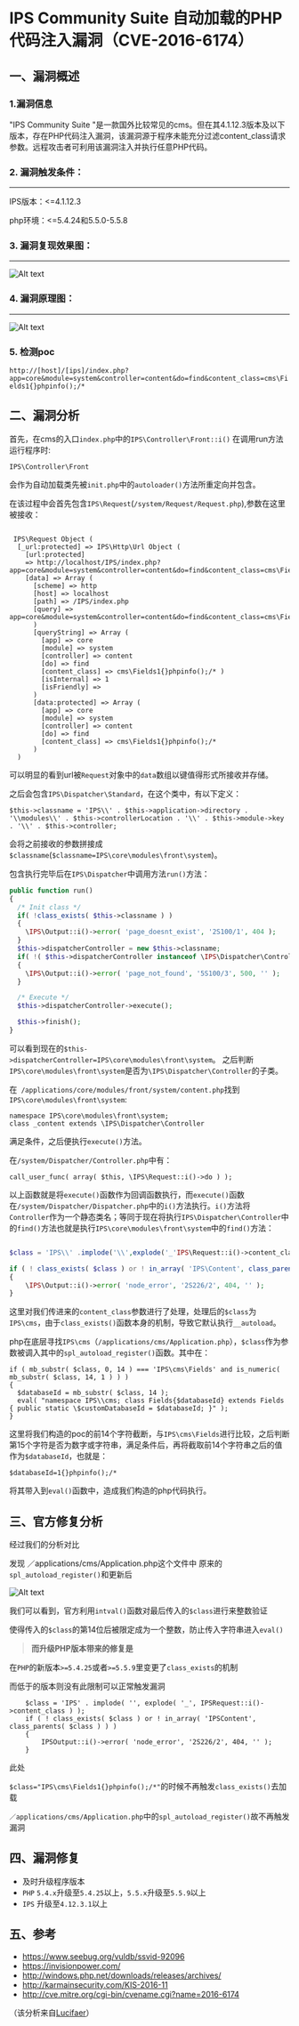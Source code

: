 # IPS Community Suite 自动加载的PHP代码注入漏洞（CVE-2016-6174）

## 一、漏洞概述

### 1.漏洞信息
"IPS Community Suite "是一款国外比较常见的cms。但在其4.1.12.3版本及以下版本，存在PHP代码注入漏洞，该漏洞源于程序未能充分过滤content_class请求参数。远程攻击者可利用该漏洞注入并执行任意PHP代码。
### 2. 漏洞触发条件：
-------
IPS版本：<=4.1.12.3

php环境：<=5.4.24和5.5.0-5.5.8

### 3. 漏洞复现效果图：
-------

![Alt text](./phpinfo.png)

### 4. 漏洞原理图：
-------
![Alt text](./IPS7.png)


### 5. 检测poc

`http://[host]/[ips]/index.php?app=core&module=system&controller=content&do=find&content_class=cms\Fields1{}phpinfo();/*`

## 二、漏洞分析

首先，在cms的入口`index.php`中的`IPS\Controller\Front::i()`
在调用run方法运行程序时:

`IPS\Controller\Front`

会作为自动加载类先被`init.php`中的`autoloader()`方法所重定向并包含。

在该过程中会首先包含`IPS\Request`(`/system/Request/Request.php`),参数在这里被接收：

```

 IPS\Request Object (
  [_url:protected] => IPS\Http\Url Object (
    [url:protected]
    => http://localhost/IPS/index.php?app=core&module=system&controller=content&do=find&content_class=cms\Fields1{}phpinfo();/*
    [data] => Array (
      [scheme] => http
      [host] => localhost
      [path] => /IPS/index.php
      [query] => app=core&module=system&controller=content&do=find&content_class=cms\Fields1{}phpinfo();/*
      )
      [queryString] => Array (
        [app] => core
        [module] => system
        [controller] => content
        [do] => find
        [content_class] => cms\Fields1{}phpinfo();/* )
        [isInternal] => 1
        [isFriendly] =>
      )
      [data:protected] => Array (
        [app] => core
        [module] => system
        [controller] => content
        [do] => find
        [content_class] => cms\Fields1{}phpinfo();/*
      )
  )
```

可以明显的看到url被`Request`对象中的`data`数组以键值得形式所接收并存储。

之后会包含`IPS\Dispatcher\Standard`，在这个类中，有以下定义：

```
$this->classname = 'IPS\\' . $this->application->directory . '\\modules\\' . $this->controllerLocation . '\\' . $this->module->key . '\\' . $this->controller;
```

会将之前接收的参数拼接成`$classname`(`$classname=IPS\core\modules\front\system`)。

包含执行完毕后在`IPS\Dispatcher`中调用方法`run()`方法：

``` php
public function run()
{
  /* Init class */
  if( !class_exists( $this->classname ) )
  {
    \IPS\Output::i()->error( 'page_doesnt_exist', '2S100/1', 404 );
  }
  $this->dispatcherController = new $this->classname;
  if( !( $this->dispatcherController instanceof \IPS\Dispatcher\Controller ) )
  {
    \IPS\Output::i()->error( 'page_not_found', '5S100/3', 500, '' );
  }

  /* Execute */
  $this->dispatcherController->execute();

  $this->finish();
}
```
可以看到现在的`$this->dispatcherController=IPS\core\modules\front\system`。
之后判断`IPS\core\modules\front\system`是否为`\IPS\Dispatcher\Controller`的子类。

在` /applications/core/modules/front/system/content.php`找到`IPS\core\modules\front\system`:

```
namespace IPS\core\modules\front\system;
class _content extends \IPS\Dispatcher\Controller
```
满足条件，之后便执行`execute()`方法。


在`/system/Dispatcher/Controller.php`中有：

```
call_user_func( array( $this, \IPS\Request::i()->do ) );
```

以上函数就是将`execute()`函数作为回调函数执行，而`execute()`函数在`/system/Dispatcher/Dispatcher.php`中的`i()`方法执行。`i()`方法将`Controller`作为一个静态类名；等同于现在将执行`IPS\Dispatcher\Controller`中的`find()`方法也就是执行`IPS\core\modules\front\system`中的`find()`方法：

``` php

$class = 'IPS\\' .implode('\\',explode('_'IPS\Request::i()->content_class ) );

if ( ! class_exists( $class ) or ! in_array( 'IPS\Content', class_parents( $class ) ) )
{
	\IPS\Output::i()->error( 'node_error', '2S226/2', 404, '' );
}
```

这里对我们传进来的`content_class`参数进行了处理，处理后的`$class`为`IPS\cms`，由于`class_exists()`函数本身的机制，导致它默认执行`__autoload`。

php在底层寻找`IPS\cms`（`/applications/cms/Application.php`），`$class`作为参数被调入其中的`spl_autoload_register()`函数。其中在：

```
if ( mb_substr( $class, 0, 14 ) === 'IPS\cms\Fields' and is_numeric( mb_substr( $class, 14, 1 ) ) )
{
  $databaseId = mb_substr( $class, 14 );
  eval( "namespace IPS\\cms; class Fields{$databaseId} extends Fields { public static \$customDatabaseId = $databaseId; }" );
}
```
这里将我们构造的poc的前14个字符截断，与`IPS\cms\Fields`进行比较，之后判断第15个字符是否为数字或字符串，满足条件后，再将截取前14个字符串之后的值作为`$databaseId`，也就是：

`$databaseId=1{}phpinfo();/*`

  将其带入到`eval()`函数中，造成我们构造的php代码执行。

## 三、官方修复分析

经过我们的分析对比

发现 ／applications/cms/Application.php这个文件中 原来的`spl_autoload_register()`和更新后

![Alt text](./ips_fix.png)


我们可以看到，官方利用`intval()`函数对最后传入的`$class`进行来整数验证

使得传入的`$class`的第14位后被限定成为一个整数，防止传入字符串进入`eval()`

>**而升级PHP版本带来的修复是**

在`PHP`的新版本`>=5.4.25`或者`>=5.5.9`里变更了`class_exists`的机制

而低于的版本则没有此限制可以正常触发漏洞
```
    $class = 'IPS' . implode( '', explode( '_', IPSRequest::i()->content_class ) );
    if ( ! class_exists( $class ) or ! in_array( 'IPSContent', class_parents( $class ) ) )
    {
        IPSOutput::i()->error( 'node_error', '2S226/2', 404, '' );
    }
```

此处

`$class="IPS\cms\Fields1{}phpinfo();/*"`的时候不再触发`class_exists()`去加载

`／applications/cms/Application.php`中的`spl_autoload_register()`故不再触发漏洞

## 四、漏洞修复

- 及时升级程序版本
- `PHP` `5.4.x`升级至`5.4.25`以上，`5.5.x`升级至`5.5.9`以上
- `IPS` 升级至`4.12.3.1`以上

## 五、参考
* https://www.seebug.org/vuldb/ssvid-92096
* https://invisionpower.com/
* http://windows.php.net/downloads/releases/archives/
* http://karmainsecurity.com/KIS-2016-11
* http://cve.mitre.org/cgi-bin/cvename.cgi?name=2016-6174   

（该分析来自[Lucifaer](https://github.com/Lucifaer)）
